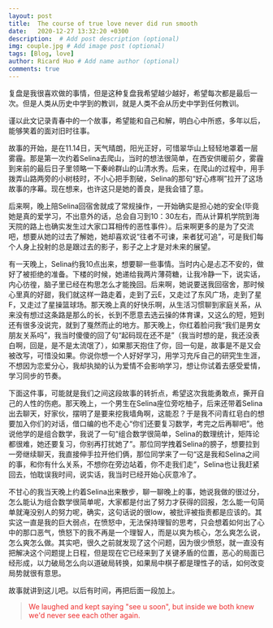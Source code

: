 ```yaml
---
layout: post
title:  The course of true love never did run smooth
date:   2020-12-27 13:32:20 +0300
description:  # Add post description (optional)
img: couple.jpg # Add image post (optional)
tags: [Blog, love]
author: Ricard Huo # Add name author (optional)
comments: true
---
```


复盘是我很喜欢做的事情，但是这种复盘我希望越少越好，希望每次都是最后一次。但是人类从历史中学到的教训，就是人类不会从历史中学到任何教训。

谨以此文记录青春中的一个故事，希望能和自己和解，明白心中所惑，多年以后，能够笑着的面对旧时往事。

故事的开始，是在11.14日，天气晴朗，阳光正好，可惜翠华山上轻轻地罩着一层雾霾。那是第一次约着Selina去爬山，当时的想法很简单，在西安供暖前夕，雾霾到来前的最后日子里领略一下秦岭群山的山清水秀。后来，在爬山的过程中，用手拨弄山路两旁的小树枝时，不小心把手割破，Selina的那句“好心疼啊”拉开了这场故事的序幕。现在想来，也许这只是她的善良，是我会错了意。

后来啊，晚上陪Selina回宿舍就成了常规操作，一开始确实是担心她的安全(毕竟她是真的爱学习，不出意外的话，总会自习到10：30左右，而从计算机学院到海天院的路上也确实发生过大家口耳相传的恶性事件）。后来啊更多的是为了交流吧，想要从她的过去了解她，她却喜欢说“往者不可谏，来者犹可追”，可是我们每个人身上投射的总是跟过去的影子，影子之上才是对未来的展望。

有一天晚上，Selina约我10点出来，想要聊一些事情。当时内心是忐忑不安的，做好了被拒绝的准备。下楼的时候，她递给我两片薄荷糖，让我冷静一下，说实话，内心彷徨，脑子里已经在构思怎么才能挽回。后来啊，她说要送我回宿舍，那时候心里真的好甜，我们就这样一路走着，走到了云E，又走过了东风广场，走到了星F，又走过了星操篮球场。那天晚上真的好快乐啊，从生活习惯聊到家庭关系，从来没有想过这条路是那么的长，长到不愿意去选云操的体育课，又这么的短，短到还有很多没说完，就到了戛然而止的地方。那天晚上，你红着脸问我“我们是男女朋友关系吗”，我当时傻傻的回了句“起码现在还不是”（我当时想的是，我还没表白啊，回是，是不是太流氓了），如果那天抱住了你，回一句是，故事是不是又会被改写，可惜没如果。你说你想一个人好好学习，用学习充斥自己的研究生生涯，不想因为恋爱分心，我却执拗的认为爱情不会影响学习，想让你试着去感受爱情，学习同步的节奏。

下面这件事，可能就是我们之间这段故事的转折点，希望这次我能勇敢点，撕开自己的人性的伤疤。那天晚上，一个男生在Selina座位旁吃柚子，后来还带着Selina出去聊天，好家伙，摆明了是要来挖我墙角啊，这能忍？于是我不问青红皂白的想要加入你们的对话，借口编的也不走心“你们还要复习数学，考完之后再聊吧”。他说他学的是组合数学，我说了一句“组合数学很简单，Selina的数理统计，矩阵论都很难，她还要复习，你别再打扰她了”。那位同学拽着Selina的膀子，想要拉到一旁继续聊天，我直接伸手拉开他们俩，那位同学来了一句“这是我和Selina之间的事，和你有什么关系，不想你在旁边站着，你不走我们走”，Selina也让我赶紧回去，怕耽误我时间，说实话，我当时已经开始心灰意冷了。

不甘心的我当天晚上约着Selina出来散步，聊一聊晚上的事，她说我做的很过分，怎么能认为组合数学很简单呢，大家都是付出了努力才获得的回报，怎么能一句简单就淹没别人的努力呢，确实，这句话说的很low，被批评被指责都是应该的。其实这一直是我的巨大弱点，在愤怒中，无法保持理智的思考，只会想着如何出了心中的那口恶气，愤怒下的我不再是一个理智人，而是以爽为核心，怎么爽怎么说，怎么爽怎么做。其实吧，很久之前就发现了这个问题，因为很少愤怒，就一直没有把解决这个问题提上日程，但是现在它已经来到了关键矛盾的位置，恶心的局面已经形成，以力破局怎么向以道破局转换，如果局中棋子都是理性子的话，如何改变局势就很有意思。

故事就讲到这儿吧。以后有时间，再把后面一段加上。

> <font color="#EE2C2C">We laughed and kept saying "see u soon", but inside we both knew we'd never see each other again.